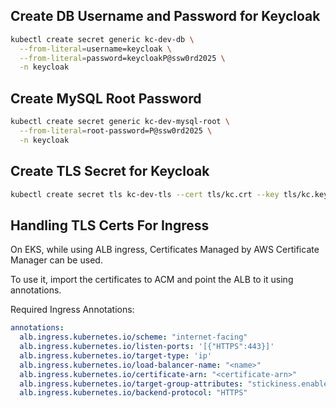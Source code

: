 ## Create DB Username and Password for Keycloak ##

```bash
kubectl create secret generic kc-dev-db \
  --from-literal=username=keycloak \
  --from-literal=password=keycloakP@ssw0rd2025 \
  -n keycloak
```

## Create MySQL Root Password ##

```bash
kubectl create secret generic kc-dev-mysql-root \
  --from-literal=root-password=P@ssw0rd2025 \
  -n keycloak
```

## Create TLS Secret for Keycloak ##

```bash
kubectl create secret tls kc-dev-tls --cert tls/kc.crt --key tls/kc.key -n keycloak
```

## Handling TLS Certs For Ingress ##

On EKS, while using ALB ingress, Certificates Managed by AWS Certificate Manager can be used.

To use it, import the certificates to ACM and point the ALB to it using annotations.

Required Ingress Annotations:

```yaml
annotations:
  alb.ingress.kubernetes.io/scheme: "internet-facing"
  alb.ingress.kubernetes.io/listen-ports: '[{"HTTPS":443}]'
  alb.ingress.kubernetes.io/target-type: 'ip'
  alb.ingress.kubernetes.io/load-balancer-name: "<name>"
  alb.ingress.kubernetes.io/certificate-arn: "<certificate-arn>"
  alb.ingress.kubernetes.io/target-group-attributes: "stickiness.enabled=true,stickiness.lb_cookie.duration_seconds=3600"
  alb.ingress.kubernetes.io/backend-protocol: "HTTPS"
```